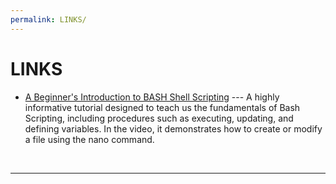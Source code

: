 ```yaml
---
permalink: LINKS/
---
```


# LINKS

* [A Beginner's Introduction to BASH Shell Scripting](https://youtu.be/_n5ZegzieSQ?si=drOMRCL-5QOw_hKO) --- 
A highly informative tutorial designed to teach us the fundamentals of Bash Scripting, including procedures such as executing, updating, and defining variables. In the video, it demonstrates how to create or modify a file using the nano command.
<br>
<hr>
